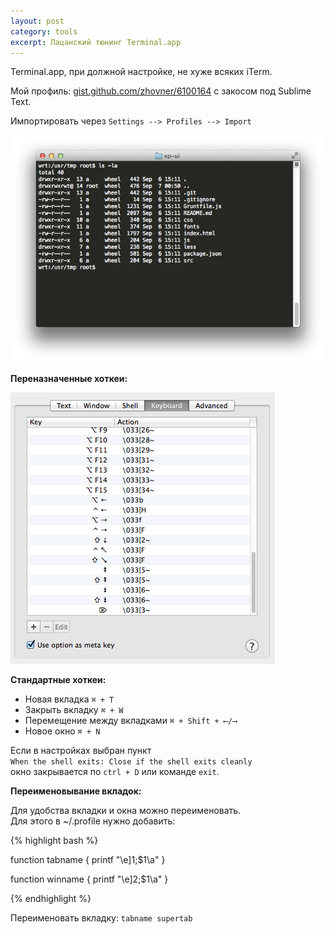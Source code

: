 ```yaml
---
layout: post
category: tools
excerpt: Пацанский тюнинг Terminal.app
---
```


Terminal.app, при должной настройке, не хуже всяких iTerm.

Мой профиль: [gist.github.com/zhovner/6100164](https://gist.github.com/zhovner/6100164) с закосом под Sublime Text.   

Импортировать через `Settings --> Profiles --> Import`

![terminal.app](/img/terminalapp.png)

**Переназначенные хоткеи:**

![terminal.app](/img/terminalhotkeys.png)

**Стандартные хоткеи:**

* Новая вкладка  `⌘ + T`
* Закрыть вкладку `⌘ + W`
* Перемещение между вкладками `⌘ + Shift + ⟵/⟶`
* Новое окно `⌘ + N`  

Если в настройках выбран пункт  
`When the shell exits: Close if the shell exits cleanly`  
окно закрывается по `ctrl + D` или команде `exit`.


**Переименовывание вкладок:**

Для удобства вкладки и окна можно переименовать.  
Для этого в ~/.profile нужно добавить:

{% highlight bash %}

function tabname {
  printf "\e]1;$1\a"
}

function winname {
  printf "\e]2;$1\a"
}

{% endhighlight %}

Переименовать вкладку: `tabname supertab`

